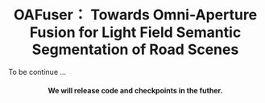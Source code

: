 <div align="center">

# OAFuser： Towards Omni-Aperture Fusion for Light Field Semantic Segmentation of Road Scenes

</div>

To be continue ...

<div align="center">

#### We will release code and checkpoints in the futher.

</div>

